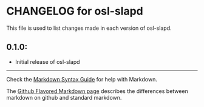# CHANGELOG for osl-slapd

This file is used to list changes made in each version of osl-slapd.

## 0.1.0:

* Initial release of osl-slapd

- - -
Check the [Markdown Syntax Guide](http://daringfireball.net/projects/markdown/syntax) for help with Markdown.

The [Github Flavored Markdown page](http://github.github.com/github-flavored-markdown/) describes the differences between markdown on github and standard markdown.
